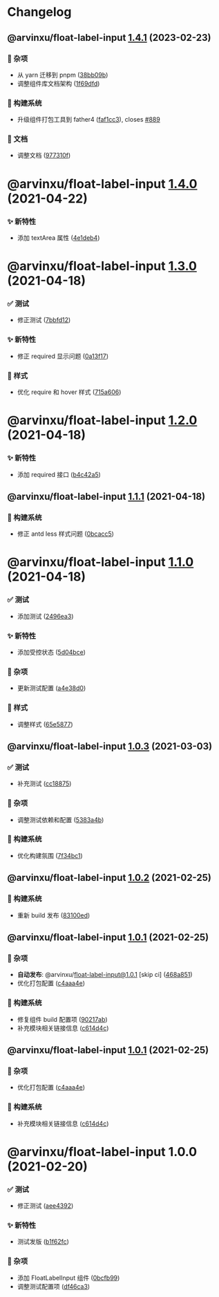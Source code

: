 # Changelog

## @arvinxu/float-label-input [1.4.1](https://github.com/arvinxx/components/compare/@arvinxu/float-label-input@1.4.0...@arvinxu/float-label-input@1.4.1) (2023-02-23)

### 🎫 杂项

- 从 yarn 迁移到 pnpm ([38bb09b](https://github.com/arvinxx/components/commit/38bb09b))
- 调整组件库文档架构 ([1f69dfd](https://github.com/arvinxx/components/commit/1f69dfd))

### 👷 构建系统

- 升级组件打包工具到 father4 ([faf1cc3](https://github.com/arvinxx/components/commit/faf1cc3)), closes [#889](https://github.com/arvinxx/components/issues/889)

### 📝 文档

- 调整文档 ([977310f](https://github.com/arvinxx/components/commit/977310f))

# @arvinxu/float-label-input [1.4.0](https://github.com/arvinxx/components/compare/@arvinxu/float-label-input@1.3.0...@arvinxu/float-label-input@1.4.0) (2021-04-22)

### ✨ 新特性

- 添加 textArea 属性 ([4e1deb4](https://github.com/arvinxx/components/commit/4e1deb4))

# @arvinxu/float-label-input [1.3.0](https://github.com/arvinxx/components/compare/@arvinxu/float-label-input@1.2.0...@arvinxu/float-label-input@1.3.0) (2021-04-18)

### ✅ 测试

- 修正测试 ([7bbfd12](https://github.com/arvinxx/components/commit/7bbfd12))

### ✨ 新特性

- 修正 required 显示问题 ([0a13f17](https://github.com/arvinxx/components/commit/0a13f17))

### 💄 样式

- 优化 require 和 hover 样式 ([715a606](https://github.com/arvinxx/components/commit/715a606))

# @arvinxu/float-label-input [1.2.0](https://github.com/arvinxx/components/compare/@arvinxu/float-label-input@1.1.1...@arvinxu/float-label-input@1.2.0) (2021-04-18)

### ✨ 新特性

- 添加 required 接口 ([b4c42a5](https://github.com/arvinxx/components/commit/b4c42a5))

## @arvinxu/float-label-input [1.1.1](https://github.com/arvinxx/components/compare/@arvinxu/float-label-input@1.1.0...@arvinxu/float-label-input@1.1.1) (2021-04-18)

### 👷 构建系统

- 修正 antd less 样式问题 ([0bcacc5](https://github.com/arvinxx/components/commit/0bcacc5))

# @arvinxu/float-label-input [1.1.0](https://github.com/arvinxx/components/compare/@arvinxu/float-label-input@1.0.3...@arvinxu/float-label-input@1.1.0) (2021-04-18)

### ✅ 测试

- 添加测试 ([2496ea3](https://github.com/arvinxx/components/commit/2496ea3))

### ✨ 新特性

- 添加受控状态 ([5d04bce](https://github.com/arvinxx/components/commit/5d04bce))

### 🎫 杂项

- 更新测试配置 ([a4e38d0](https://github.com/arvinxx/components/commit/a4e38d0))

### 💄 样式

- 调整样式 ([65e5877](https://github.com/arvinxx/components/commit/65e5877))

## @arvinxu/float-label-input [1.0.3](https://github.com/arvinxx/components/compare/@arvinxu/float-label-input@1.0.2...@arvinxu/float-label-input@1.0.3) (2021-03-03)

### ✅ 测试

- 补充测试 ([cc18875](https://github.com/arvinxx/components/commit/cc18875))

### 🎫 杂项

- 调整测试依赖和配置 ([5383a4b](https://github.com/arvinxx/components/commit/5383a4b))

### 👷 构建系统

- 优化构建氛围 ([7f34bc1](https://github.com/arvinxx/components/commit/7f34bc1))

## @arvinxu/float-label-input [1.0.2](https://github.com/arvinxx/components/compare/@arvinxu/float-label-input@1.0.1...@arvinxu/float-label-input@1.0.2) (2021-02-25)

### 👷 构建系统

- 重新 build 发布 ([83100ed](https://github.com/arvinxx/components/commit/83100ed))

## @arvinxu/float-label-input [1.0.1](https://github.com/arvinxx/components/compare/@arvinxu/float-label-input@1.0.0...@arvinxu/float-label-input@1.0.1) (2021-02-25)

### 🎫 杂项

- **自动发布**: @arvinxu/float-label-input@1.0.1 [skip ci] ([468a851](https://github.com/arvinxx/components/commit/468a851))
- 优化打包配置 ([c4aaa4e](https://github.com/arvinxx/components/commit/c4aaa4e))

### 👷 构建系统

- 修复组件 build 配置项 ([90217ab](https://github.com/arvinxx/components/commit/90217ab))
- 补充模块相关链接信息 ([c614d4c](https://github.com/arvinxx/components/commit/c614d4c))

## @arvinxu/float-label-input [1.0.1](https://github.com/arvinxx/components/compare/@arvinxu/float-label-input@1.0.0...@arvinxu/float-label-input@1.0.1) (2021-02-25)

### 🎫 杂项

- 优化打包配置 ([c4aaa4e](https://github.com/arvinxx/components/commit/c4aaa4e))

### 👷 构建系统

- 补充模块相关链接信息 ([c614d4c](https://github.com/arvinxx/components/commit/c614d4c))

# @arvinxu/float-label-input 1.0.0 (2021-02-20)

### ✅ 测试

- 修正测试 ([aee4392](https://github.com/arvinxx/components/commit/aee4392))

### ✨ 新特性

- 测试发版 ([b1f62fc](https://github.com/arvinxx/components/commit/b1f62fc))

### 🎫 杂项

- 添加 FloatLabelInput 组件 ([0bcfb99](https://github.com/arvinxx/components/commit/0bcfb99))
- 调整测试配置项 ([df46ca3](https://github.com/arvinxx/components/commit/df46ca3))
